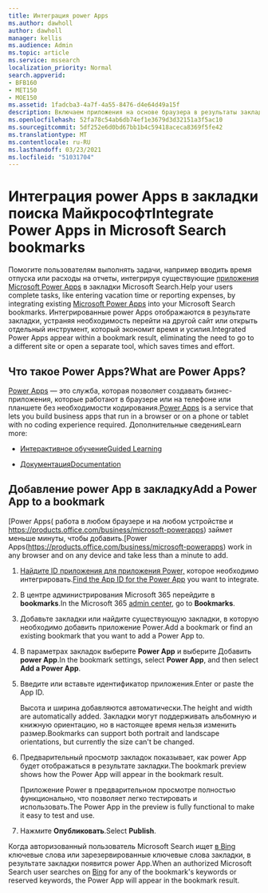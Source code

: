 ```yaml
---
title: Интеграция power Apps
ms.author: dawholl
author: dawholl
manager: kellis
ms.audience: Admin
ms.topic: article
ms.service: mssearch
localization_priority: Normal
search.appverid:
- BFB160
- MET150
- MOE150
ms.assetid: 1fadcba3-4a7f-4a55-8476-d4e64d49a15f
description: Включаем приложения на основе браузера в результаты закладки для поиска в Microsoft Search
ms.openlocfilehash: 52fa78c54ab6db74ef1e3679d3d32151a3f5ac10
ms.sourcegitcommit: 5df252e6d0bd67bb1b4c59418aceca8369f5fe42
ms.translationtype: MT
ms.contentlocale: ru-RU
ms.lasthandoff: 03/23/2021
ms.locfileid: "51031704"
---
```

# <a name="integrate-power-apps-in-microsoft-search-bookmarks"></a><span data-ttu-id="7fde6-103">Интеграция power Apps в закладки поиска Майкрософт</span><span class="sxs-lookup"><span data-stu-id="7fde6-103">Integrate Power Apps in Microsoft Search bookmarks</span></span>
   
<span data-ttu-id="7fde6-104">Помогите пользователям выполнять задачи, например вводить время отпуска или расходы на отчеты, интегрируя существующие [приложения Microsoft Power Apps](https://products.office.com/business/microsoft-powerapps) в закладки Microsoft Search.</span><span class="sxs-lookup"><span data-stu-id="7fde6-104">Help your users complete tasks, like entering vacation time or reporting expenses, by integrating existing [Microsoft Power Apps](https://products.office.com/business/microsoft-powerapps) into your Microsoft Search bookmarks.</span></span> <span data-ttu-id="7fde6-105">Интегрированные power Apps отображаются в результате закладки, устраняя необходимость перейти на другой сайт или открыть отдельный инструмент, который экономит время и усилия.</span><span class="sxs-lookup"><span data-stu-id="7fde6-105">Integrated Power Apps appear within a bookmark result, eliminating the need to go to a different site or open a separate tool, which saves times and effort.</span></span>
  
## <a name="what-are-power-apps"></a><span data-ttu-id="7fde6-106">Что такое Power Apps?</span><span class="sxs-lookup"><span data-stu-id="7fde6-106">What are Power Apps?</span></span>

<span data-ttu-id="7fde6-107">[Power Apps](https://products.office.com/business/microsoft-powerapps) — это служба, которая позволяет создавать бизнес-приложения, которые работают в браузере или на телефоне или планшете без необходимости кодирования.</span><span class="sxs-lookup"><span data-stu-id="7fde6-107">[Power Apps](https://products.office.com/business/microsoft-powerapps) is a service that lets you build business apps that run in a browser or on a phone or tablet with no coding experience required.</span></span> <span data-ttu-id="7fde6-108">Дополнительные сведения</span><span class="sxs-lookup"><span data-stu-id="7fde6-108">Learn more:</span></span>
  
- [<span data-ttu-id="7fde6-109">Интерактивное обучение</span><span class="sxs-lookup"><span data-stu-id="7fde6-109">Guided Learning</span></span>](/learn/browse/?products=powerapps)
    
- [<span data-ttu-id="7fde6-110">Документация</span><span class="sxs-lookup"><span data-stu-id="7fde6-110">Documentation</span></span>](/powerapps/)
    
## <a name="add-a-power-app-to-a-bookmark"></a><span data-ttu-id="7fde6-111">Добавление power App в закладку</span><span class="sxs-lookup"><span data-stu-id="7fde6-111">Add a Power App to a bookmark</span></span>

<span data-ttu-id="7fde6-112">[Power Apps( работа в любом браузере и на любом устройстве и https://products.office.com/business/microsoft-powerapps) займет меньше минуты, чтобы добавить.</span><span class="sxs-lookup"><span data-stu-id="7fde6-112">[Power Apps(https://products.office.com/business/microsoft-powerapps) work in any browser and on any device and take less than a minute to add.</span></span>
  
1. <span data-ttu-id="7fde6-113">[Найдите ID приложения для приложения Power,](/powerapps/maker/canvas-apps/get-sessionid#get-an-app-id) которое необходимо интегрировать.</span><span class="sxs-lookup"><span data-stu-id="7fde6-113">[Find the App ID for the Power App](/powerapps/maker/canvas-apps/get-sessionid#get-an-app-id) you want to integrate.</span></span>
    
2. <span data-ttu-id="7fde6-114">В центре администрирования [](https://admin.microsoft.com)Microsoft 365 перейдите в **bookmarks**.</span><span class="sxs-lookup"><span data-stu-id="7fde6-114">In the Microsoft 365 [admin center](https://admin.microsoft.com), go to **Bookmarks**.</span></span>
    
3. <span data-ttu-id="7fde6-115">Добавьте закладки или найдите существующую закладки, в которую необходимо добавить приложение Power.</span><span class="sxs-lookup"><span data-stu-id="7fde6-115">Add a bookmark or find an existing bookmark that you want to add a Power App to.</span></span>
    
4. <span data-ttu-id="7fde6-116">В параметрах закладок выберите **Power App** и выберите Добавить **power App**.</span><span class="sxs-lookup"><span data-stu-id="7fde6-116">In the bookmark settings, select **Power App**, and then select **Add a Power App**.</span></span>
    
5. <span data-ttu-id="7fde6-117">Введите или вставьте идентификатор приложения.</span><span class="sxs-lookup"><span data-stu-id="7fde6-117">Enter or paste the App ID.</span></span>
    
    <span data-ttu-id="7fde6-118">Высота и ширина добавляются автоматически.</span><span class="sxs-lookup"><span data-stu-id="7fde6-118">The height and width are automatically added.</span></span> <span data-ttu-id="7fde6-119">Закладки могут поддерживать альбомную и книжную ориентацию, но в настоящее время нельзя изменить размер.</span><span class="sxs-lookup"><span data-stu-id="7fde6-119">Bookmarks can support both portrait and landscape orientations, but currently the size can't be changed.</span></span>
    
6. <span data-ttu-id="7fde6-120">Предварительный просмотр закладок показывает, как power App будет отображаться в результате закладки.</span><span class="sxs-lookup"><span data-stu-id="7fde6-120">The bookmark preview shows how the Power App will appear in the bookmark result.</span></span>
    
    <span data-ttu-id="7fde6-121">Приложение Power в предварительном просмотре полностью функционально, что позволяет легко тестировать и использовать.</span><span class="sxs-lookup"><span data-stu-id="7fde6-121">The Power App in the preview is fully functional to make it easy to test and use.</span></span>
    
7. <span data-ttu-id="7fde6-122">Нажмите **Опубликовать**.</span><span class="sxs-lookup"><span data-stu-id="7fde6-122">Select **Publish**.</span></span>
    
<span data-ttu-id="7fde6-123">Когда авторизованный пользователь Microsoft Search ищет [в Bing](https://Bing.com) ключевые слова или зарезервированные ключевые слова закладки, в результате закладки появится power App.</span><span class="sxs-lookup"><span data-stu-id="7fde6-123">When an authorized Microsoft Search user searches on [Bing](https://Bing.com) for any of the bookmark's keywords or reserved keywords, the Power App will appear in the bookmark result.</span></span>